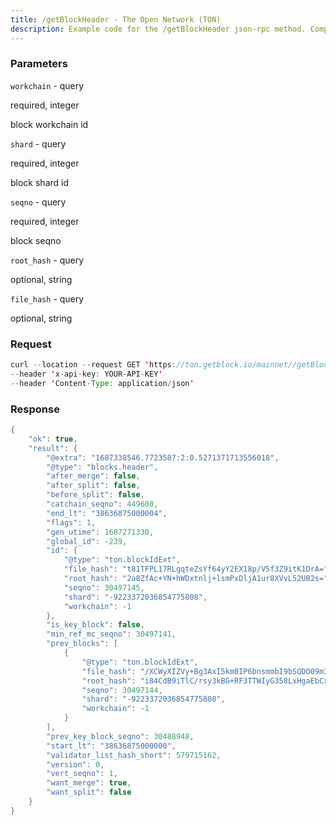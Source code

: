 ```yaml
---
title: /getBlockHeader - The Open Network (TON)
description: Example code for the /getBlockHeader json-rpc method. Сomplete guide on how to use /getBlockHeader json-rpc in GetBlock.io Web3 documentation.
---
```


### Parameters


`workchain` - query

required, integer

block workchain id

`shard` - query

required, integer

block shard id

`seqno` - query

required, integer

block seqno

`root_hash` - query

optional, string

`file_hash` - query

optional, string

### Request

``` java
curl --location --request GET 'https://ton.getblock.io/mainnet//getBlockHeader?workchain=-1&shard=-9223372036854775808&seqno=30497145&root_hash=TqVSpe+5Dxx+RnBdvJ/tJeg13/nAAh9mjR/C+Jy4mmM=' 
--header 'x-api-key: YOUR-API-KEY' 
--header 'Content-Type: application/json'
```

###  Response

``` java
{
    "ok": true,
    "result": {
        "@extra": "1687338546.7723587:2:0.5271371713556018",
        "@type": "blocks.header",
        "after_merge": false,
        "after_split": false,
        "before_split": false,
        "catchain_seqno": 449608,
        "end_lt": "38636875000004",
        "flags": 1,
        "gen_utime": 1687271330,
        "global_id": -239,
        "id": {
            "@type": "ton.blockIdExt",
            "file_hash": "t81TFPL17RLgqteZsYf64yY2EX18p/V5f3Z9itK1DrA=",
            "root_hash": "2a8ZfAc+YN+hWDxtnlj+lsmPxDljA1ur8XVvL52UB2s=",
            "seqno": 30497145,
            "shard": "-9223372036854775808",
            "workchain": -1
        },
        "is_key_block": false,
        "min_ref_mc_seqno": 30497141,
        "prev_blocks": [
            {
                "@type": "ton.blockIdExt",
                "file_hash": "/XCWyXIZVy+Bg3AxI5km0IP6bnsmmbI9bSQDO09m3Lw=",
                "root_hash": "i84CdB9iTlC/rsy3kBG+RF3TTWIyG358LxHgaEbCxkA=",
                "seqno": 30497144,
                "shard": "-9223372036854775808",
                "workchain": -1
            }
        ],
        "prev_key_block_seqno": 30488948,
        "start_lt": "38636875000000",
        "validator_list_hash_short": 579715162,
        "version": 0,
        "vert_seqno": 1,
        "want_merge": true,
        "want_split": false
    }
}
```

